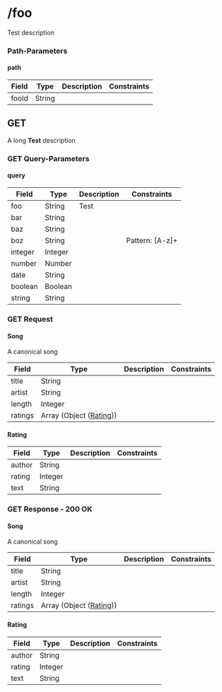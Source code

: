 
# /foo

Test description

### Path-Parameters

#### path

Field | Type | Description | Constraints
----- | ---- | ----------- | -----------
fooId | String |  | 


## GET

A long **Test** description

### GET Query-Parameters

#### query

Field | Type | Description | Constraints
----- | ---- | ----------- | -----------
foo | String | Test | 
bar | String |  | 
baz | String |  | 
boz | String |  | Pattern: [A-z]+
integer | Integer |  | 
number | Number |  | 
date | String |  | 
boolean | Boolean |  | 
string | String |  | 


### GET Request

#### Song

A canonical song

Field | Type | Description | Constraints
----- | ---- | ----------- | -----------
title | String |  | 
artist | String |  | 
length | Integer |  | 
ratings | Array (Object ([Rating](#psx_model_Rating))) |  | 

#### Rating

Field | Type | Description | Constraints
----- | ---- | ----------- | -----------
author | String |  | 
rating | Integer |  | 
text | String |  | 


### GET Response - 200 OK

#### Song

A canonical song

Field | Type | Description | Constraints
----- | ---- | ----------- | -----------
title | String |  | 
artist | String |  | 
length | Integer |  | 
ratings | Array (Object ([Rating](#psx_model_Rating))) |  | 

#### Rating

Field | Type | Description | Constraints
----- | ---- | ----------- | -----------
author | String |  | 
rating | Integer |  | 
text | String |  | 

